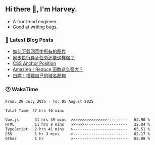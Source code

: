 ## Hi there 👋, I'm Harvey.

- A front-end engineer.
- Good at writing bugs.

### 📖 Latest Blog Posts
<!-- BLOG-POST-LIST:START -->
- [如何下载网页中所有的图片](https://blog.izou.top/posts/download-page-img/)
- [同步执行异步任务还能这样做？](https://blog.izou.top/posts/sync-executed/)
- [CSS Anchor Position](https://blog.izou.top/posts/css-anchor/)
- [Amazing！Reduce 函数这么强大？](https://blog.izou.top/posts/reduce-usage/)
- [白嫖！搭建自己的域名邮箱](https://blog.izou.top/posts/domain-mail/)
<!-- BLOG-POST-LIST:END -->

### 🕐 WakaTime
<!--START_SECTION:waka-->

```txt
From: 29 July 2025 - To: 05 August 2025

Total Time: 47 hrs 46 mins

Vue.js       31 hrs 39 mins  >>>>>>>>>>>>>>>>---------   64.90 %
HTML         11 hrs 8 mins   >>>>>>-------------------   22.84 %
TypeScript   2 hrs 41 mins   >------------------------   05.51 %
CSS          1 hr 3 mins     >------------------------   02.17 %
Other        1 hr            >------------------------   02.08 %
```

<!--END_SECTION:waka-->
